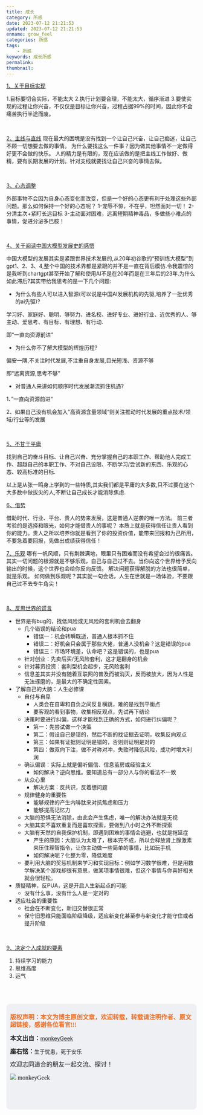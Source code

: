 ```yaml
---
title: 成长
category: 所感
date: 2023-07-12 21:21:53
updated: 2023-07-12 21:21:53
enname: grow_feel
categories: 所感
tags:
 	- 所感
keywords: 成长所感
permalink:
thumbnail:
---
```


<u>1、关于目标实现</u>

<!--more-->
1.目标要切合实际，不能太大
2.执行计划要合理，不能太大，循序渐进
3.要使实现的过程让你兴奋，不仅仅是目标让你兴奋，过程占据99%的时间，因此你不会痛苦执行半途而废。

</br>



<u>2、主线与直线</u>
现在最大的困境是没有找到一个让自己兴奋，让自己痴迷，让自己不顾一切想要去做的事情。
为什么要找这么一件事？因为做其他事情不一定做得好更不会做的快乐。
人的精力是有限的，现在应该做的是把主线工作做好、做精，要有长期发展的计划。针对支线就要找让自己兴奋的事情去做。

</br>



<u>3、心态调整</u>

外部事物不会因为自身心态变化而改变，但是一个好的心态更有利于处理这些外部问题。那么如何保持一个好的心态呢？
1-宠辱不惊，不在乎，坦然面对一切！
2-分清主次+紧盯长远目标
3-主动面对困难，远离短期精神毒品，多做些小难点的事情，促进分泌多巴胺！

</br>



<u>4、关于阅读中国大模型发展史的感悟</u>

中国大模型的发展其实是紧跟世界技术发展的,从20年初谷歌的“预训练大模型”到gpt1、2、3、4,整个中国的技术界都是紧跟的并不是一直在背后模仿.令我震惊的是我听到chartgpt甚至开始了解和使用AI不是在20年而是在三年后的23年.为什么如此滞后?其实带给我思考的是一下几个问题:

- 为什么有些人可以进入智源(可以说是中国AI发展机构的先驱,培养了一批优秀的ai先驱)?

学习好、家庭好、聪明、够努力、进名校、进好专业、进好行业、近优秀的人、够主动、爱思考、有目标、有理想、有行动.

即“一直向资源前进”



- 为什么你不了解大模型的辉煌历程?

偏安一隅,不关注时代发展,不注重自身发展,目光短浅、资源不够

即“远离资源,思考不够”



- 对普通人来讲如何顺序时代发展潮流抓住机遇?

1、”一直向资源前进“

2、如果自己没有机会加入”高资源含量领域“则关注推动时代发展的重点技术/领域/行业等的发展

</br>



<u>5、不甘于平庸</u>

找到自己的奋斗目标、让自己兴奋、充分掌握自己的本职工作、帮助他人完成工作、超越自己的本职工作、不对自己设限、不断学习/尝试新的东西、乐观的心态、较高标准的目标.

以上是从张一鸣身上学到的一些特质,其实我们都是平庸的大多数,只不过要在这个大多数中做拔尖的人,不断让自己成长才能消除焦虑.
</br>

<u>6、借势</u>

借助时代、行业、平台、贵人的势来发展，这是普通人逆袭的唯一方法。
前三者考验的是选择和眼光，如何才能借贵人的事呢？
本质上就是获得信任让贵人看到你的能力。贵人之所以培养你就是看到了你的投资价值，能带来回报和为己所用，不要急着要回报，先做出成绩获得信任！
</br>

<u>7、乐观</u>
哪有一帆风顺，只有荆棘满地，眼里只有困难而没有希望会过的很痛苦。其实一切问题的根源就是不够乐观，自己与自己过不去。当你向这个世界给予反向输出的时候，这个世界也会给你反向反馈。
解决问题获得解脱的方法也很简单，就是乐观。
如何做到乐观呢？其实就一句会话，人生在世就是一场体验，不要跟自己过不去专牛角尖！

</br>

<u>8、反思世界的谎言</u>

- 世界是有bug的，找低风险或无风险的套利机会去翻身
  - 几个错误的结论和pua
    - 错误一：机会转瞬既逝，普通人根本抓不住
    - 错误二：好机会只会属于那些大佬，普通人没机会？这是错误的pua
    - 错误三：市场环境差，认命吧？这是错误的，也是pua
  - 针对创业：先卖后买/无风险套利，这才是翻身的机会
  - 针对募资投资：套利型机会起步，无风险套利
  - 信息差其实并没有随着互联网的普及而被消灭，反而被放大，因为人性是无法琢磨的，是最大的不确定性因素。
- 了解自己的大脑：人生必修课
  - 自付与自卑
    - 人类会在自卑和自负之间反复横跳，难的是找到平衡点
    - 要客观的看到事物，收集相反观点，先试再下结论
  - 决策时要进行纠偏，这样才能找到正确的方式，如何进行纠偏呢？
    - 第一：先尝试做一个决策
    - 第二：假设自己是错的，然后不断的找证据去证明，收集反向观点
    - 第三：如果有证据则证明是错的，否则则证明是对的
    - 第四：做双向下注，做不对称对冲，失败时降低风险，成功时增大利润
  - 确认偏误：实际上就是偏听偏信、信息茧房或经验主义
    - 如何解决？逆向思维。要知道总有一部分人与你的看法不一致
  - 从众心里
    - 解决方案：反共识，反着想问题
  - 规律健身的重要性
    - 能够规律的产生内啡肽来对抗焦虑和压力
    - 能够提高记忆力
  - 大脑的恐惧无法消除，由此会产生焦虑，唯一的解决办法就是无视
  - 大脑其实不喜欢重复而是喜欢探索，要做到八小时之外不断探索
  - 大脑有天然的自我保护机制，即遇到困难的事情会逃避，也就是拖延症
    - 产生的原因：大脑认为太难了，根本完不成，所以会释放肾上腺激素来压住理智指令，让你主动做一些简单的事情，比如玩手机
    - 如何解决呢？化整为零，降低难度
  - 要利用大脑的奖惩机制来学习和实现目标：例如学习数学很难，但是用数学解决某个游戏却很有意思，做某项事情很难，但这个事情与你喜好相关就会很轻松。
- 质疑精神，反PUA，这是开启人生新起点的可能
  - 没有什么事，没有什么人是一定对的
- 适应社会的重要性
  - 社会在不断变化，新旧交替很正常
  - 保守旧思维只能面临阶级降级，适应新变化甚至参与新变化才能守住或者提升阶级



</br>

<u>9、决定个人成就的要素</u>

1. 持续学习的能力
2. 思维高度
3. 运气



</br>

</br>

</br>

<script>
var _hmt = _hmt || [];
(function() {
  var hm = document.createElement("script");
  hm.src = "https://hm.baidu.com/hm.js?2f798e6b269c8a40f12bef25d7f1876d";
  var s = document.getElementsByTagName("script")[0]; 
  s.parentNode.insertBefore(hm, s);
})();
</script>

<div style="height:260px; background-color:rgb(238,240,244); padding:10px;border-radius:10px;">
    <p style="color:#f36c21;font:bold 16px/20px 'kaiTi';">
      版权声明：本文为博主原创文章，欢迎转载，转载请注明作者、原文超链接，感谢各位看官!!!
    </p>
    <p>
      <span style="font:bold 16px/20px 'kaiTi';">本文出自：</span><a href="https://monkeyGeek369.github.io">monkeyGeek</a> 
    </p>
    <p>
      <span style="font:bold 16px/20px 'kaiTi';">座右铭：</span><span>生于忧患，死于安乐</span> 
    </p>
    <p>
      <span style="font:16px/20px 'kaiTi';">欢迎志同道合的朋友一起交流、探讨！</span> 
    </p>
    <img style="height:auto; width:auto;flot:left;" src="../../../../image/monkey64.png" /><span style="font:16px/20px 'kaiTi';flot:left;">   monkeyGeek</span>


